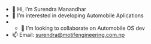 - 👋 Hi, I’m Surendra Manandhar
- 👀 I’m interested in developing Automobile Aplications
- - 💞️ I’m looking to collaborate on Automobile OS dev
- 📫 Email: surendra@motifengineering.com.np

<!---
sumandra/sumandra is a ✨ special ✨ repository because its `README.md` (this file) appears on your GitHub profile.
You can click the Preview link to take a look at your changes.
--->
